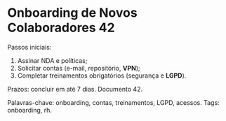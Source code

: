 # Onboarding de Novos Colaboradores 42

Passos iniciais:
1. Assinar NDA e políticas;
2. Solicitar contas (e-mail, repositório, **VPN**);
3. Completar treinamentos obrigatórios (segurança e **LGPD**).

Prazos: concluir em até 7 dias. Documento 42.

Palavras-chave: onboarding, contas, treinamentos, LGPD, acessos.
Tags: onboarding, rh.
